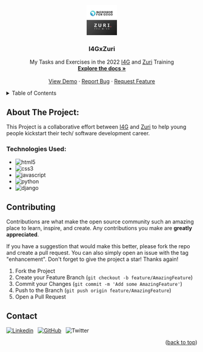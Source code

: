 

<div id="top"></div>

<!-- PROJECT LOGO -->
<br />
<div align="center">
  <a href="https://github.com/SimpleNiQue/I4GxZuri">
    <img src="./images/I4Gx Zuri.jpeg" alt="Logo" width="80" height="80">
  </a>

<h3 align="center">I4GxZuri</h3>

  <p align="center">
    My Tasks and Exercises in the 2022 <a href="https://ingressive.org">I4G</a> and <a href="https://zuri.team">Zuri</a> Training
    <br />
    <a href="https://github.com/SimpleNiQue/I4GxZuri/docs/README.md"><strong>Explore the docs »</strong></a>
    <br />
    <br />
    <a href="https://simplenique.github.io/I4GxZuri/">View Demo</a>
    ·
    <a href="https://github.com/SimpleNiQue/I4GxZuri/issues">Report Bug</a>
    ·
    <a href="https://github.com/SimpleNiQue/I4GxZuri/issues">Request Feature</a>
  </p>
</div>



<!-- TABLE OF CONTENTS -->
<details>
  <summary>Table of Contents</summary>
  <ol>
    <li>
      <a href="#about-the-project">About The Project</a>
      <ul>
        <li><a href="#technologies-used">Built With</a></li>
        <li><a href="#contributing">Contributing</a></li>
        <li><a href="#contact">Contact</a></li>
      </ul>
    </li>
  </ol>
</details>



<!-- ABOUT THE PROJECT -->
## About The Project:
This Project is a collaborative effort between <a href="https://ingressive.org">I4G</a> and <a href="https://zuri.team">Zuri</a> to help young people kickstart their tech/ software development career.

### Technologies Used:

* ![html5](https://img.shields.io/badge/HTML5-E34F26?style=for-the-badge&logo=html5&logoColor=white)
* ![css3](https://img.shields.io/badge/CSS3-1572B6?style=for-the-badge&logo=css3&logoColor=white)
* ![javascript](https://img.shields.io/badge/JavaScript-F7DF1E?style=for-the-badge&logo=javascript&logoColor=black)
* ![python](https://img.shields.io/badge/Python-3776AB?style=for-the-badge&logo=python&logoColor=white)
* ![django](https://img.shields.io/badge/Django-092E20?style=for-the-badge&logo=django&logoColor=white)




<!-- CONTRIBUTING -->
## Contributing

Contributions are what make the open source community such an amazing place to learn, inspire, and create. Any contributions you make are **greatly appreciated**.

If you have a suggestion that would make this better, please fork the repo and create a pull request. You can also simply open an issue with the tag "enhancement".
Don't forget to give the project a star! Thanks again!

1. Fork the Project
2. Create your Feature Branch (`git checkout -b feature/AmazingFeature`)
3. Commit your Changes (`git commit -m 'Add some AmazingFeature'`)
4. Push to the Branch (`git push origin feature/AmazingFeature`)
5. Open a Pull Request


<!-- CONTACT -->
## Contact

[![Linkedin](https://i.stack.imgur.com/gVE0j.png)](https://www.linkedin.com/Wisdom%20Emmanuel)
&nbsp;
[![GitHub](https://img.shields.io/badge/GitHub-100000?style=for-the-badge&logo=github&logoColor=white)](https://github.com/SimpleNiQue)
&nbsp;
![Twitter](https://img.shields.io/twitter/follow/SimpleNick6.svg?style=social&label=@SimpleNick6)
<p align="right">(<a href="#top">back to top</a>)</p>
